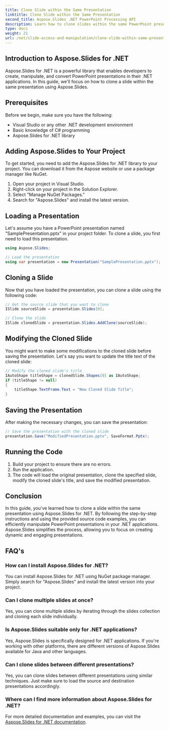 ```yaml
---
title: Clone Slide within the Same Presentation
linktitle: Clone Slide within the Same Presentation
second_title: Aspose.Slides .NET PowerPoint Processing API
description: Learn how to clone slides within the same PowerPoint presentation using Aspose.Slides for .NET. Follow this step-by-step guide with complete source code examples to efficiently manipulate your presentations.
type: docs
weight: 21
url: /net/slide-access-and-manipulation/clone-slide-within-same-presentation/
---
```


## Introduction to Aspose.Slides for .NET

Aspose.Slides for .NET is a powerful library that enables developers to create, manipulate, and convert PowerPoint presentations in their .NET applications. In this guide, we'll focus on how to clone a slide within the same presentation using Aspose.Slides.

## Prerequisites

Before we begin, make sure you have the following:

- Visual Studio or any other .NET development environment
- Basic knowledge of C# programming
- Aspose.Slides for .NET library

## Adding Aspose.Slides to Your Project

To get started, you need to add the Aspose.Slides for .NET library to your project. You can download it from the Aspose website or use a package manager like NuGet.

1. Open your project in Visual Studio.
2. Right-click on your project in the Solution Explorer.
3. Select "Manage NuGet Packages."
4. Search for "Aspose.Slides" and install the latest version.

## Loading a Presentation

Let's assume you have a PowerPoint presentation named "SamplePresentation.pptx" in your project folder. To clone a slide, you first need to load this presentation.

```csharp
using Aspose.Slides;

// Load the presentation
using var presentation = new Presentation("SamplePresentation.pptx");
```

## Cloning a Slide

Now that you have loaded the presentation, you can clone a slide using the following code:

```csharp
// Get the source slide that you want to clone
ISlide sourceSlide = presentation.Slides[0];

// Clone the slide
ISlide clonedSlide = presentation.Slides.AddClone(sourceSlide);
```

## Modifying the Cloned Slide

You might want to make some modifications to the cloned slide before saving the presentation. Let's say you want to update the title text of the cloned slide:

```csharp
// Modify the cloned slide's title
IAutoShape titleShape = clonedSlide.Shapes[0] as IAutoShape;
if (titleShape != null)
{
    titleShape.TextFrame.Text = "New Cloned Slide Title";
}
```

## Saving the Presentation

After making the necessary changes, you can save the presentation:

```csharp
// Save the presentation with the cloned slide
presentation.Save("ModifiedPresentation.pptx", SaveFormat.Pptx);
```

## Running the Code

1. Build your project to ensure there are no errors.
2. Run the application.
3. The code will load the original presentation, clone the specified slide, modify the cloned slide's title, and save the modified presentation.

## Conclusion

In this guide, you've learned how to clone a slide within the same presentation using Aspose.Slides for .NET. By following the step-by-step instructions and using the provided source code examples, you can efficiently manipulate PowerPoint presentations in your .NET applications. Aspose.Slides simplifies the process, allowing you to focus on creating dynamic and engaging presentations.

## FAQ's

### How can I install Aspose.Slides for .NET?

You can install Aspose.Slides for .NET using NuGet package manager. Simply search for "Aspose.Slides" and install the latest version into your project.

### Can I clone multiple slides at once?

Yes, you can clone multiple slides by iterating through the slides collection and cloning each slide individually.

### Is Aspose.Slides suitable only for .NET applications?

Yes, Aspose.Slides is specifically designed for .NET applications. If you're working with other platforms, there are different versions of Aspose.Slides available for Java and other languages.

### Can I clone slides between different presentations?

Yes, you can clone slides between different presentations using similar techniques. Just make sure to load the source and destination presentations accordingly.

### Where can I find more information about Aspose.Slides for .NET?

For more detailed documentation and examples, you can visit the [Aspose.Slides for .NET documentation](https://reference.aspose.com/slides/net/).
